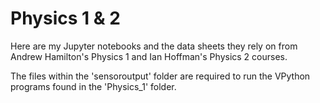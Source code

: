 # Physics 1 & 2

Here are my Jupyter notebooks and the data sheets they rely on from Andrew Hamilton's Physics 1 and Ian Hoffman's Physics 2 courses.

The files within the 'sensoroutput' folder are required to run the VPython programs found in the 'Physics_1' folder.
